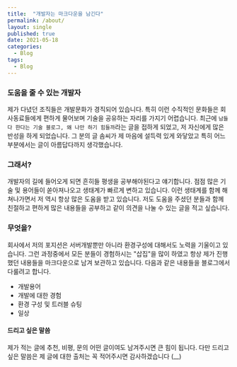 ```yaml
---
title:  "개발자는 마크다운을 남긴다"
permalink: /about/
layout: single
published: true
date: 2021-05-18
categories:
  - Blog
tags:
  - Blog
---
```




### 도움을 줄 수 있는 개발자

제가 다녔던 조직들은 개발문화가 경직되어 있습니다. 특히 이런 수직적인 문화들은 회사동료들에게 편하게 물어보며 기술을 공유하는 자리를 가지기 어렵습니다. 최근에  ``남들 다 한다는 기술 블로그, 왜 나만 하기 힘들까``라는 글을 접하게 되었고, 저 자신에게 많은 반성을 하게 되었습니다. 그 분의 글 솜씨가 제 마음에 설득력 있게 와닿았고 특히 어느부분에서는 글이 아름답다까지 생각했습니다. 



### 그래서?

개발자의 길에 들어오게 되면 흔히들 평생을 공부해야된다고 얘기합니다. 점점 많은 기술 및 용어들이 쏟아져나오고 생태계가 빠르게 변하고 있습니다. 이런 생태계를 함께 해쳐나가면서 저 역시 항상 많은 도움을 받고 있습니다. 저도 도움을 주셨던 분들과 함께 친절하고 편하게 많은 내용들을 공부하고 같이 의견을 나눌 수 있는 글을 적고 싶습니다.



### 무엇을?

회사에서 저의 포지션은 서버개발뿐만 아니라 환경구성에 대해서도 노력을 기울이고 있습니다. 그런 과정중에서 모든 분들이 경험하시는 "삽집"을 많이 하였고 항상 제가 진행했던 내용들을 마크다운으로 남겨 보관하고 있습니다. 다음과 같은 내용들을 블로그에서 다룰려고 합니다. 

* 개발용어
* 개발에 대한 경험
* 환경 구성 및 트러블 슈팅
* 일상



#### 드리고 싶은 말씀

제가 적는 글에 추천, 비평, 문의 어떤 글이여도 남겨주시면 큰 힘이 됩니다. 다만 드리고 싶은 말씀은 제 글에 대한 출처는 꼭 적어주시면 감사하겠습니다 (__)



